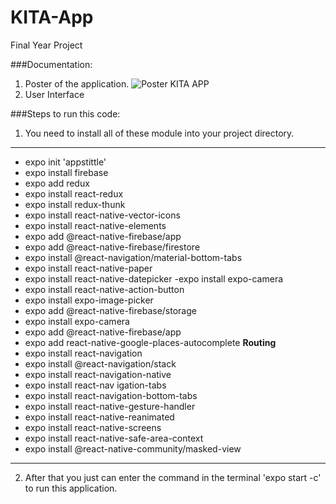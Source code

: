 # KITA-App
Final Year Project

###Documentation:
1. Poster of the application.
![Poster KITA APP](KITA_APP_Poster_FYP2.jpg)
2. User Interface

###Steps to run this code:

1. You need to install all of these module into your project directory.
---
- expo init 'appstittle'
- expo install firebase
- expo add redux
- expo install react-redux
- expo install redux-thunk
- expo install react-native-vector-icons
- expo install react-native-elements
- expo add @react-native-firebase/app
- expo add @react-native-firebase/firestore
- expo install @react-navigation/material-bottom-tabs
- expo install react-native-paper
- expo install react-native-datepicker
-expo install expo-camera
- expo install react-native-action-button
- expo install expo-image-picker
- expo add @react-native-firebase/storage
- expo install expo-camera
- expo add @react-native-firebase/app
- expo add react-native-google-places-autocomplete
**Routing**
- expo install react-navigation
- expo install @react-navigation/stack
- expo install react-navigation-native
- expo install react-nav igation-tabs
- expo install react-navigation-bottom-tabs
- expo install react-native-gesture-handler
- expo install react-native-reanimated
- expo install react-native-screens
- expo install react-native-safe-area-context
- expo install @react-native-community/masked-view
---

2. After that you just can enter the command in the terminal 'expo start -c' to run this application.





